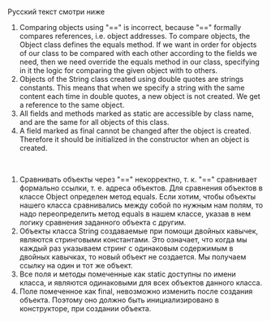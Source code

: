 Русский текст смотри ниже


1. Comparing objects using "==" is incorrect, because "==" formally compares references, i.e.
    object addresses. To compare objects, the Object class defines the equals method. If we want
    in order for objects of our class to be compared with each other according to the fields we need, then we need override the equals method in our class, specifying in it the logic for comparing the given object with to others.
2. Objects of the String class created using double quotes are strings
    constants. This means that when we specify a string with the same content each time in
    double quotes, a new object is not created. We get a reference to the same object.
3. All fields and methods marked as static are accessible by class name, and are the same for
    all objects of this class.
4. A field marked as final cannot be changed after the object is created. Therefore it should
    be initialized in the constructor when an object is created.

<br/>

1. Сравнивать объекты через "==" некорректно, т. к. "==" сравнивает формально ссылки, т. е. 
   адреса объектов. Для сравнения объектов в классе Object определен метод equals. Если хотим, 
   чтобы объекты нашего класса сравнивались между собой по нужным нам полям, то надо 
   переопределить метод equals в нашем классе, указав в нем логику сравнения заданного объекта с 
   другим.
2. Объекты класса String создаваемые при помощи двойных кавычек, являются стринговыми 
   константами. Это означает, что когда мы каждый раз указываем стринг с одинаковым содержимым в 
   двойных кавычках, то новый объект не создается. Мы получаем ссылку на один и тот же объект.
3. Все поля и методы помеченные как static доступны по имени класса, и являются одинаковыми для 
   всех объектов данного класса. 
4. Поле помеченное как final, невозможно изменить после создания объекта. Поэтому оно должно 
   быть инициализировано в конструкторе, при создании объекта.